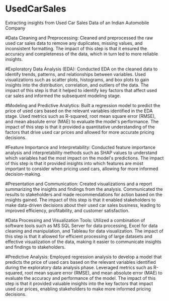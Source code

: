 # UsedCarSales
Extracting insights from Used Car Sales Data of an Indian Automobile Company

#Data Cleaning and Preprocessing: Cleaned and preprocessed the raw used car sales data to remove any duplicates, missing values, and inconsistent formatting. The impact of this step is that it ensured the accuracy and completeness of the data, which in turn led to more reliable insights.

#Exploratory Data Analysis (EDA): Conducted EDA on the cleaned data to identify trends, patterns, and relationships between variables. Used visualizations such as scatter plots, histograms, and box plots to gain insights into the distribution, correlation, and outliers of the data. The impact of this step is that it helped to identify key factors that affect used car sales and informed the subsequent modeling stage.

#Modeling and Predictive Analytics: Built a regression model to predict the price of used cars based on the relevant variables identified in the EDA stage. Used metrics such as R-squared, root mean square error (RMSE), and mean absolute error (MAE) to evaluate the model's performance. The impact of this step is that it provided a quantitative understanding of the factors that drive used car prices and allowed for more accurate pricing decisions.

#Feature Importance and Interpretability: Conducted feature importance analysis and interpretability methods such as SHAP values to understand which variables had the most impact on the model's predictions. The impact of this step is that it provided insights into which features are most important to consider when pricing used cars, allowing for more informed decision-making.

#Presentation and Communication: Created visualizations and a report summarizing the insights and findings from the analysis. Communicated the results to stakeholders and made recommendations for action based on the insights gained. The impact of this step is that it enabled stakeholders to make data-driven decisions about their used car sales business, leading to improved efficiency, profitability, and customer satisfaction.

#Data Processing and Visualization Tools: Utilized a combination of software tools such as MS SQL Server for data processing, Excel for data cleaning and manipulation, and Tableau for data visualization. The impact of this step is that it allowed for efficient processing of large datasets and effective visualization of the data, making it easier to communicate insights and findings to stakeholders.

#Predictive Analysis: Employed regression analysis to develop a model that predicts the price of used cars based on the relevant variables identified during the exploratory data analysis phase. Leveraged metrics such as R-squared, root mean square error (RMSE), and mean absolute error (MAE) to evaluate the accuracy and performance of the model. The impact of this step is that it provided valuable insights into the key factors that impact used car prices, enabling stakeholders to make more informed pricing decisions.
